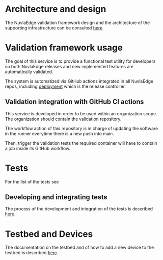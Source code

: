 # Architecture and design

The NuvlaEdge validation framework design and the architecture of the supporting 
infrastructure can be consulted [here](architecture/README.md). 

# Validation framework usage

The goal of this service is to provide a functional test utility for developers
so both NuvlaEdge releases and new implemented features are automatically
validated.

The system is automatized via GitHub actions integrated in all NuvlaEdge repos,
including [deployment](https://github.com/nuvlaedge/deployment) which is the
release controller.

## Validation integration with GitHub CI actions

This service is developed in order to be used within an organization scope. The
organization should contain the validation repository.

The workflow action of this repository is in charge of updating the software in
the runner everytime there is a new push into main.

Then, trigger the validation tests the required container will have to contain a
job inside its GitHub workflow.

# Tests

For the list of the tests see

## Developing and integrating tests

The process of the development and integration of the tests is
described [here](tests/README.md).

# Testbed and Devices

The documentation on the testbed and of how to add a new device to the testbed is
described [here](testbed/README.md).
